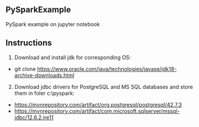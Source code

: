 ## PySparkExample

PySpark example on jupyter notebook

## Instructions

1. Download and install jdk for corresponding OS:
* git clone https://www.oracle.com/java/technologies/javase/jdk18-archive-downloads.html

2. Download jdbc drivers for PostgreSQL and MS SQL databases and store them in foler c:\pyspark:
* https://mvnrepository.com/artifact/org.postgresql/postgresql/42.7.3
* https://mvnrepository.com/artifact/com.microsoft.sqlserver/mssql-jdbc/12.6.2.jre11

